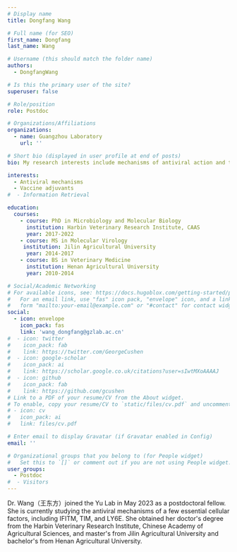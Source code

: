 ```yaml
---
# Display name
title: Dongfang Wang

# Full name (for SEO)
first_name: Dongfang
last_name: Wang

# Username (this should match the folder name)
authors:
  - DongfangWang

# Is this the primary user of the site?
superuser: false

# Role/position
role: Postdoc

# Organizations/Affiliations
organizations:
  - name: Guangzhou Laboratory
    url: ''

# Short bio (displayed in user profile at end of posts)
bio: My research interests include mechanisms of antiviral action and the development of vaccine adjuvants.

interests:
  - Antiviral mechanisms
  - Vaccine adjuvants
#  - Information Retrieval

education:
  courses:
    - course: PhD in Microbiology and Molecular Biology
      institution: Harbin Veterinary Research Institute, CAAS
      year: 2017-2022
    - course: MS in Molecular Virology
     institution: Jilin Agricultural University
      year: 2014-2017
    - course: BS in Veterinary Medicine
      institution: Henan Agricultural University
      year: 2010-2014

# Social/Academic Networking
# For available icons, see: https://docs.hugoblox.com/getting-started/page-builder/#icons
#   For an email link, use "fas" icon pack, "envelope" icon, and a link in the
#   form "mailto:your-email@example.com" or "#contact" for contact widget.
social:
  - icon: envelope
    icon_pack: fas
    link: 'wang_dongfang@gzlab.ac.cn'
#  - icon: twitter
#    icon_pack: fab
#    link: https://twitter.com/GeorgeCushen
#  - icon: google-scholar
#    icon_pack: ai
#    link: https://scholar.google.co.uk/citations?user=sIwtMXoAAAAJ
#  - icon: github
#    icon_pack: fab
#    link: https://github.com/gcushen
# Link to a PDF of your resume/CV from the About widget.
# To enable, copy your resume/CV to `static/files/cv.pdf` and uncomment the lines below.
# - icon: cv
#   icon_pack: ai
#   link: files/cv.pdf

# Enter email to display Gravatar (if Gravatar enabled in Config)
email: ''

# Organizational groups that you belong to (for People widget)
#   Set this to `[]` or comment out if you are not using People widget.
user_groups:
  - Postdoc
#  - Visitors
---
```


Dr. Wang（王东方）joined the Yu Lab in May 2023 as a postdoctoral fellow. She is currently studying the antiviral mechanisms of a few essential cellular factors, including IFITM, TIM, and LY6E. She obtained her doctor's degree from the Harbin Veterinary Research Institute, Chinese Academy of Agricultural Sciences, and master's from Jilin Agricultural University and bachelor's from Henan Agricultural University.
